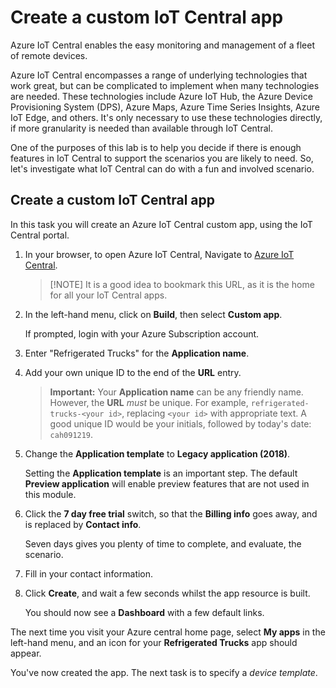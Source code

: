 # Create a custom IoT Central app

Azure IoT Central enables the easy monitoring and management of a fleet of remote devices.

Azure IoT Central encompasses a range of underlying technologies that work great, but can be complicated to implement when many technologies are needed. These technologies include Azure IoT Hub, the Azure Device Provisioning System (DPS), Azure Maps, Azure Time Series Insights, Azure IoT Edge, and others. It's only necessary to use these technologies directly, if more granularity is needed than available through IoT Central.

One of the purposes of this lab is to help you decide if there is enough features in IoT Central to support the scenarios you are likely to need. So, let's investigate what IoT Central can do with a fun and involved scenario.

## Create a custom IoT Central app

In this task you will create an Azure IoT Central custom app, using the IoT Central portal.

1. In your browser, to open Azure IoT Central, Navigate to [Azure IoT Central](https://apps.azureiotcentral.com/).

    > [!NOTE] It is a good idea to bookmark this URL, as it is the home for all your IoT Central apps.

1. In the left-hand menu, click on **Build**, then select **Custom app**.

    If prompted, login with your Azure Subscription account.

1. Enter "Refrigerated Trucks" for the **Application name**.

1. Add your own unique ID to the end of the **URL** entry.

    > **Important:** Your **Application name** can be any friendly name. However, the **URL** *must* be unique. For example, `refrigerated-trucks-<your id>`, replacing `<your id>` with appropriate text. A good unique ID would be your initials, followed by today's date: `cah091219`.

1. Change the **Application template** to **Legacy application (2018)**.

   Setting the **Application template** is an important step. The default **Preview application** will enable preview features that are not used in this module.

1. Click the **7 day free trial** switch, so that the **Billing info** goes away, and is replaced by **Contact info**.

    Seven days gives you plenty of time to complete, and evaluate, the scenario.

1. Fill in your contact information.

1. Click **Create**, and wait a few seconds whilst the app resource is built.

    You should now see a **Dashboard** with a few default links.

The next time you visit your Azure central home page, select **My apps** in the left-hand menu, and an icon for your **Refrigerated Trucks** app should appear.

You've now created the app. The next task is to specify a *device template*.